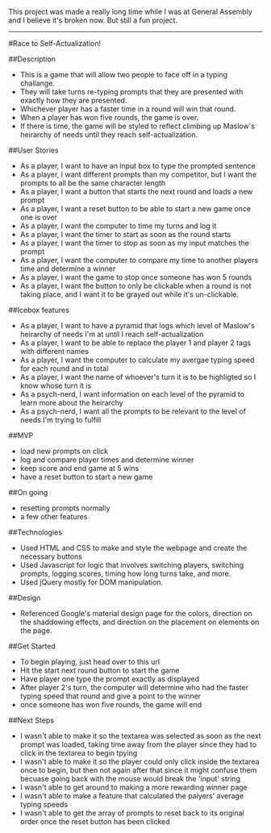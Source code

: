 This project was made a really long time while I was at General Assembly and I believe it's broken now. But still a fun project.


-----------------------------


#Race to Self-Actualization!

##Description
- This is a game that will allow two people to face off in a typing challange. 
- They will take turns re-typing prompts that they are presented with exactly how they are presented.
- Whichever player has a faster time in a round will win that round.
- When a player has won five rounds, the game is over.
- If there is time, the game will be styled to reflect climbing up Maslow's heirarchy of needs until they reach self-actualization.

##User Stories
- As a player, I want to have an input box to type the prompted sentence
- As a player, I want different prompts than my competitor, but I want the prompts to all be the same character length
- As a player, I want a button that starts the next round and loads a new prompt
- As a player, I want a reset button to be able to start a new game once one is over
- As a player, I want the computer to time my turns and log it
- As a player, I want the timer to start as soon as the round starts
- As a player, I want the timer to stop as soon as my input matches the prompt
- As a player, I want the computer to compare my time to another players time and determine a winner
- As a player, I want the game to stop once someone has won 5 rounds
- As a player, I want the button to only be clickable when a round is not taking place, and I want it to be grayed out while it's un-clickable.

##Icebox features
- As a player, I want to have a pyramid that logs which level of Maslow's heirarchy of needs I'm at until I reach self-actualization
- As a player, I want to be able to replace the player 1 and player 2 tags with different names
- As a player, I want the computer to calculate my avergae typing speed for each round and in total
- As a player, I want the name of whoever's turn it is to be highligted so I know whose turn it is
- As a psych-nerd, I want information on each level of the pyramid to learn more about the heirarchy
- As a psych-nerd, I want all the prompts to be relevant to the level of needs I'm trying to fulfill

##MVP
- load new prompts on click
- log and compare player times and determine winner
- keep score and end game at 5 wins
- have a reset button to start a new game

##On going
- resetting prompts normally
- a few other features

##Technologies
- Used HTML and CSS to make and style the webpage and create the necessary buttons
- Used Javascript for logic that involves switching players, switching prompts, logging scores, timing how long turns take, and more.
- Used jQuery mostly for DOM manipulation.

##Design
- Referenced Google's material design page for the colors, direction on the shaddowing effects, and direction on the placement on elements on the page.

##Get Started
- To begin playing, just head over to this url
- Hit the start next round button to start the game
- Have player one type the prompt exactly as displayed
- After player 2's turn, the computer will determine who had the faster typing speed that round and give a point to the winner
- once someone has won five rounds, the game will end

##Next Steps
- I wasn't able to make it so the textarea was selected as soon as the next prompt was loaded, taking time away from the player since they had to click in the textarea to begin tpying
- I wasn't able to make it so the player could only click inside the textarea once to begin, but then not again after that since it might confuse them becuase going back with the mouse would break the 'input' string
- I wasn't able to get around to making a more rewarding winner page
- I wasn't able to make a feature that calculated the palyers' average typing speeds
- I wasn't able to get the array of prompts to reset back to its original order once the reset button has been clicked
